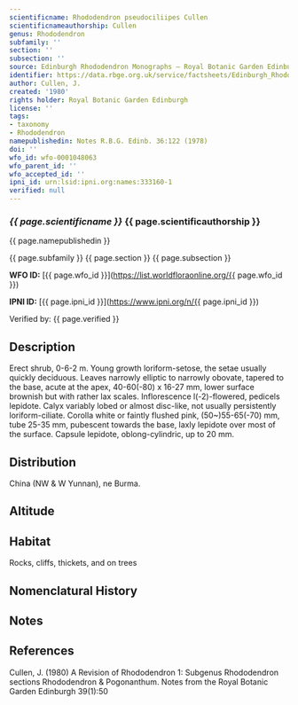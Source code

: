 ```yaml
---
scientificname: Rhododendron pseudociliipes Cullen
scientificnameauthorship: Cullen
genus: Rhododendron
subfamily: ''
section: ''
subsection: ''
source: Edinburgh Rhododendron Monographs – Royal Botanic Garden Edinburgh
identifier: https://data.rbge.org.uk/service/factsheets/Edinburgh_Rhododendron_Monographs.xhtml
author: Cullen, J.
created: '1980'
rights holder: Royal Botanic Garden Edinburgh
license: ''
tags:
- taxonomy
- Rhododendron
namepublishedin: Notes R.B.G. Edinb. 36:122 (1978)
doi: ''
wfo_id: wfo-0001048063
wfo_parent_id: ''
wfo_accepted_id: ''
ipni_id: urn:lsid:ipni.org:names:333160-1
verified: null
---
```

### _{{ page.scientificname }}_ {{ page.scientificauthorship }}
 {{ page.namepublishedin }}

{{ page.subfamily }} {{ page.section }} {{ page.subsection }}

**WFO ID:** [{{ page.wfo_id }}](https://list.worldfloraonline.org/{{ page.wfo_id }})

**IPNI ID:** [{{ page.ipni_id }}](https://www.ipni.org/n/{{ page.ipni_id }})

Verified by: {{ page.verified }}



## Description
Erect shrub, 0-6-2 m. Young growth loriform-setose, the setae usually quickly deciduous. Leaves narrowly elliptic to narrowly obovate, tapered to the base, acute at the apex, 40-60(-80) x 16-27 mm, lower surface brownish but with rather lax scales. Inflorescence l(-2)-flowered, pedicels lepidote. Calyx variably lobed or almost disc-like, not usually persistently loriform-ciliate. Corolla white or faintly flushed pink, (50~)55-65(-70) mm, tube 25-35 mm, pubescent towards the base, laxly lepidote over most of the surface. Capsule lepidote, oblong-cylindric, up to 20 mm.

## Distribution
China (NW & W Yunnan), ne Burma.

## Altitude


## Habitat
Rocks, cliffs, thickets, and on trees

## Nomenclatural History

                       
## Notes


## References

Cullen, J. (1980) A Revision of Rhododendron 1: Subgenus Rhododendron sections Rhododendron & Pogonanthum. Notes from the Royal Botanic Garden Edinburgh 39(1):50
